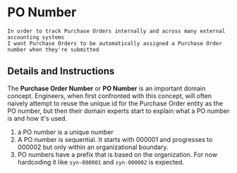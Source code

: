 # PO Number

```
In order to track Purchase Orders internally and across many external accounting systems
I want Purchase Orders to be automatically assigned a Purchase Order number when they're submitted
```

## Details and Instructions

The **Purchase Order Number** or **PO Number** is an important domain concept. Engineers, when first confronted with this concept, will often naively attempt to reuse the unique id for the Purchase Order entity as the PO number, but then their domain experts start to explain what a PO number is and how it's used.

1. a PO number is a unique number
1. A PO number is sequential. It starts with 000001 and progresses to 000002
   but only within an organizational boundary.
1. PO numbers have a prefix that is based on the organization. For now hardcoding it like `syn-000001` and `syn-000002` is expected.
